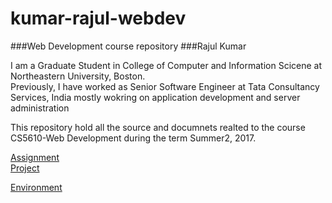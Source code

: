 # kumar-rajul-webdev
###Web Development course repository
###Rajul Kumar

I am a Graduate Student in College of Computer and Information Scicene at Northeastern University, Boston.   
Previously, I have worked as Senior Software Engineer at Tata Consultancy Services, India mostly wokring on application development and server administration

This repository hold all the source and documnets realted to the course CS5610-Web Development during the term Summer2, 2017.

[Assignment](./public/assignment)   
[Project](./public/project)

[Environment](https://kumar-rajul-webdev.herokuapp.com/)
